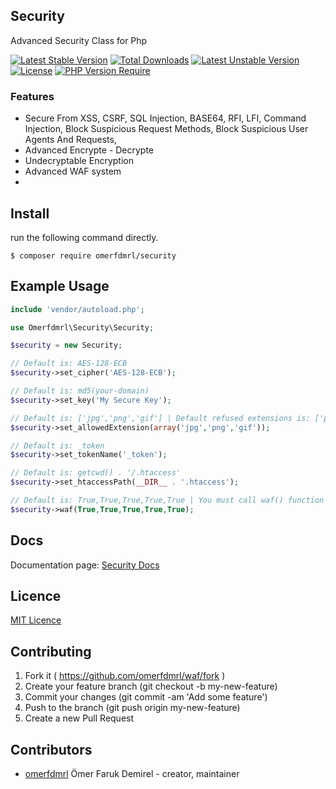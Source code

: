 ## Security

Advanced Security Class for Php

[![Latest Stable Version](http://poser.pugx.org/omerfdmrl/security/v)](https://packagist.org/packages/omerfdmrl/security) 
[![Total Downloads](http://poser.pugx.org/omerfdmrl/security/downloads)](https://packagist.org/packages/omerfdmrl/security) 
[![Latest Unstable Version](http://poser.pugx.org/omerfdmrl/security/v/unstable)](https://packagist.org/packages/omerfdmrl/security) 
[![License](http://poser.pugx.org/omerfdmrl/security/license)](https://packagist.org/packages/omerfdmrl/security) 
[![PHP Version Require](http://poser.pugx.org/omerfdmrl/security/require/php)](https://packagist.org/packages/omerfdmrl/security)


### Features
- Secure From XSS, CSRF, SQL Injection, BASE64, RFI, LFI, Command Injection, Block Suspicious Request Methods, Block Suspicious User Agents And Requests, 
- Advanced Encrypte - Decrypte
- Undecryptable Encryption
- Advanced WAF system
- 

## Install

run the following command directly.

```
$ composer require omerfdmrl/security
```

## Example Usage
```php
include 'vendor/autoload.php';

use Omerfdmrl\Security\Security;

$security = new Security;

// Default is: AES-128-ECB
$security->set_cipher('AES-128-ECB');

// Default is: md5(your-domain)
$security->set_key('My Secure Key');

// Default is: ['jpg','png','gif'] | Default refused extensions is: ['php','bat','']
$security->set_allowedExtension(array('jpg','png','gif'));

// Default is: _token
$security->set_tokenName('_token');

// Default is: getcwd() . '/.htaccess'
$security->set_htaccessPath(__DIR__ . '.htaccess');

// Default is: True,True,True,True,True | You must call waf() function
$security->waf(True,True,True,True,True);
```


## Docs
Documentation page: [Security Docs][doc-url]


## Licence
[MIT Licence][mit-url]

## Contributing

1. Fork it ( https://github.com/omerfdmrl/waf/fork )
2. Create your feature branch (git checkout -b my-new-feature)
3. Commit your changes (git commit -am 'Add some feature')
4. Push to the branch (git push origin my-new-feature)
5. Create a new Pull Request

## Contributors

- [omerfdmrl](https://github.com/omerfdmrl) Ömer Faruk Demirel - creator, maintainer

[mit-url]: http://opensource.org/licenses/MIT
[doc-url]: https://github.com/omerfdmrl/waf/wiki
